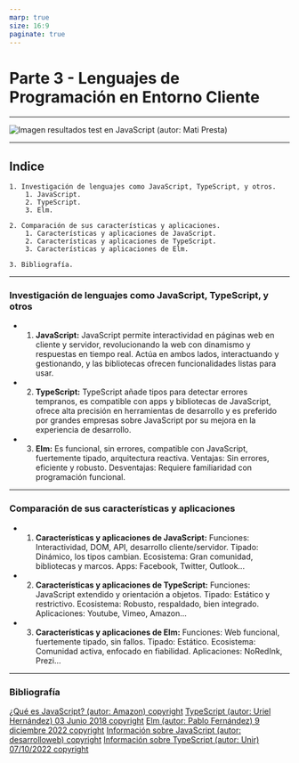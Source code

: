 ```yaml
---
marp: true
size: 16:9
paginate: true
---
```


# Parte 3 - Lenguajes de Programación en Entorno Cliente

---

![Imagen resultados test en JavaScript (autor: Mati Presta)](https://blog.back4app.com/wp-content/uploads/2021/05/Top-10-Front-End-Programming-Languages.jpg)

---

## Indice

    1. Investigación de lenguajes como JavaScript, TypeScript, y otros.
        1. JavaScript.
        2. TypeScript.
        3. Elm.

    2. Comparación de sus características y aplicaciones.
        1. Características y aplicaciones de JavaScript.
        2. Características y aplicaciones de TypeScript.
        3. Características y aplicaciones de Elm.

    3. Bibliografía.

---

### Investigación de lenguajes como JavaScript, TypeScript, y otros

* 1. **JavaScript:** JavaScript permite interactividad en páginas web en cliente y servidor, revolucionando la web con dinamismo y respuestas en tiempo real. Actúa en ambos lados, interactuando y gestionando, y las bibliotecas ofrecen funcionalidades listas para usar.

* 2. **TypeScript:** TypeScript añade tipos para detectar errores tempranos, es compatible con apps y bibliotecas de JavaScript, ofrece alta precisión en herramientas de desarrollo y es preferido por grandes empresas sobre JavaScript por su mejora en la experiencia de desarrollo.

* 3. **Elm:** Es funcional, sin errores, compatible con JavaScript, fuertemente tipado, arquitectura reactiva.
Ventajas: Sin errores, eficiente y robusto.
Desventajas: Requiere familiaridad con programación funcional.

---

### Comparación de sus características y aplicaciones

* 1. **Características y aplicaciones de JavaScript:** Funciones: Interactividad, DOM, API, desarrollo cliente/servidor.
Tipado: Dinámico, los tipos cambian.
Ecosistema: Gran comunidad, bibliotecas y marcos.
Apps: Facebook, Twitter, Outlook...

* 2. **Características y aplicaciones de TypeScript:** Funciones: JavaScript extendido y orientación a objetos.
Tipado: Estático y restrictivo.
Ecosistema: Robusto, respaldado, bien integrado.
Aplicaciones: Youtube, Vimeo, Amazon...

* 3. **Características y aplicaciones de Elm:** Funciones: Web funcional, fuertemente tipado, sin fallos.
Tipado: Estático.
Ecosistema: Comunidad activa, enfocado en fiabilidad.
Aplicaciones: NoRedInk, Prezi...

---

### Bibliografía

[¿Qué es JavaScript? (autor: Amazon) copyright](https://aws.amazon.com/es/what-is/javascript/)
[TypeScript (autor: Uriel Hernández) 03 Junio 2018 copyright](https://codigofacilito.com/articulos/typescript)
[Elm (autor: Pablo Fernández) 9 diciembre 2022 copyright](https://openwebinars.net/blog/caracteristicas-y-ventajas-del-lenguaje-elm/#caracter%C3%ADsticas-del-lenguaje-elm)
[Información sobre JavaScript (autor: desarrolloweb) copyright](https://desarrolloweb.com/home/javascript)
[Información sobre TypeScript (autor: Unir) 07/10/2022 copyright](https://www.unir.net/ingenieria/revista/que-es-typescript/#:~:text=Con%20TypeScript%20podemos%20crear%20desde,%2C%20Facebook%2C%20Twitter%20o%20Amazon.)
